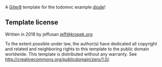 A [Giter8][g8] template for the todomvc example [diode](https://github.com/suzaku-io/diode)!

Template license
----------------
Written in 2018 by jeffusan jeff@kropek.org

To the extent possible under law, the author(s) have dedicated all copyright and related
and neighboring rights to this template to the public domain worldwide.
This template is distributed without any warranty. See <http://creativecommons.org/publicdomain/zero/1.0/>.

[g8]: http://www.foundweekends.org/giter8/
